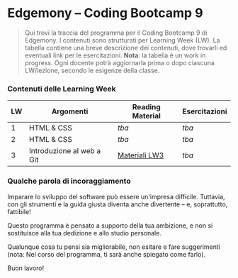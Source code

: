 # Edgemony – Coding Bootcamp 9

> Qui trovi la traccia del programma per il Coding Bootcamp 9 di Edgemony. I
> contenuti sono strutturati per Learning Week (LW). La tabella contiene una
> breve descrizione dei contenuti, dove trovarli ed eventuali link per le
> esercitazioni. **Nota**: la tabella è un work in progress. Ogni docente potrà
> aggiornarla prima o dopo ciascuna LW/lezione, secondo le esigenze della
> classe.

### Contenuti delle Learning Week

| LW  | Argomenti                 | Reading Material                   | Esercitazioni |
| --- | ------------------------- | ---------------------------------- | ------------- |
| 1   | HTML & CSS                | _tba_                              | _tba_         |
| 2   | HTML & CSS                | _tba_                              | _tba_         |
| 3   | Introduzione al web a Git | [Materiali LW3](./lw_03/README.md) | _tba_         |

### Qualche parola di incoraggiamento

Imparare lo sviluppo del software può essere un'impresa difficile. Tuttavia, con
gli strumenti e la guida giusta diventa anche divertente – e, soprattutto,
fattibile!

Questo programma è pensato a supporto della tua ambizione, e non si sostituisce
alla tua dedizione e allo studio personale.

Qualunque cosa tu pensi sia migliorabile, non esitare e fare suggerimenti (nota:
Nel corso del programma, ti sarà anche spiegato come farlo).

Buon lavoro!
